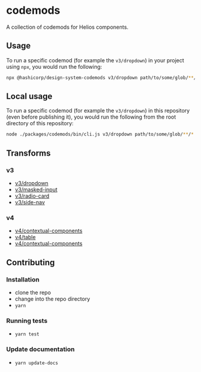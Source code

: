 # codemods

A collection of codemods for Helios components.

## Usage

To run a specific codemod (for example the `v3/dropdown`) in your project using `npx`, you would run the following:

```bash
npx @hashicorp/design-system-codemods v3/dropdown path/to/some/glob/**/*.hbs
```

## Local usage

To run a specific codemod (for example the `v3/dropdown`) in this repository (even before publishing it), you would run the following from the root directory of this repository:

```bash
node ./packages/codemods/bin/cli.js v3/dropdown path/to/some/glob/**/*.hbs
```

## Transforms

### v3

* [v3/dropdown](transforms/v3/dropdown/README.md)
* [v3/masked-input](transforms/v3/masked-input/README.md)
* [v3/radio-card](transforms/v3/radio-card/README.md)
* [v3/side-nav](transforms/v3/side-nav/README.md)

### v4
<!--TRANSFORMS_START-->
* [v4/contextual-components](transforms/v4/contextual-components/README.md)
* [v4/table](transforms/v4/table/README.md)
* [v4/contextual-components](transforms/v4/icon/README.md)
<!--TRANSFORMS_END-->

## Contributing

### Installation

* clone the repo
* change into the repo directory
* `yarn`

### Running tests

* `yarn test`

### Update documentation

* `yarn update-docs`
